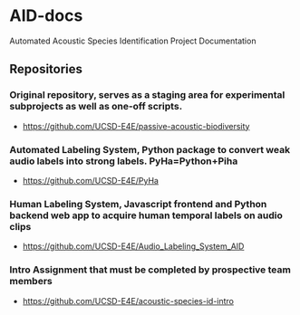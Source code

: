 # AID-docs
Automated Acoustic Species Identification Project Documentation

## Repositories
### Original repository, serves as a staging area for experimental subprojects as well as one-off scripts.
- https://github.com/UCSD-E4E/passive-acoustic-biodiversity
### Automated Labeling System, Python package to convert weak audio labels into strong labels. PyHa=Python+Piha
- https://github.com/UCSD-E4E/PyHa
### Human Labeling System, Javascript frontend and Python backend web app to acquire human temporal labels on audio clips
- https://github.com/UCSD-E4E/Audio_Labeling_System_AID
### Intro Assignment that must be completed by prospective team members
- https://github.com/UCSD-E4E/acoustic-species-id-intro
